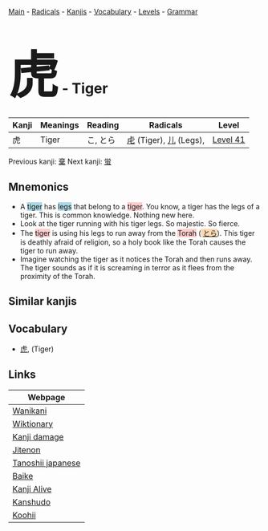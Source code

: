 <style> bigfont {font-size: 100px}</style>
[Main](../README.md) -
[Radicals](../radicals.md) -
[Kanjis](../kanjis.md) -
[Vocabulary](../vocabulary.md) -
[Levels](../levels.md) -
[Grammar](../grammar.md)
# <bigfont> 虎</bigfont> - Tiger 

| Kanji | Meanings | Reading | Radicals | Level |
| --- | --- | --- | --- | --- |
| 虎 | Tiger | こ, とら | [虍](../radicals/虍.md) (Tiger), [儿](../radicals/儿.md) (Legs),  | [Level 41](../levels/wk_level41.md) |

Previous kanji: [棄](棄.md) Next kanji: [蛍](蛍.md) 

## Mnemonics
 * A <span style="background-color:#ADD8E6"> tiger</span> has <span style="background-color:#ADD8E6"> legs</span> that belong to a <span style="background-color:#ffcccb"> tiger</span>. You know, a tiger has the legs of a tiger. This is common knowledge. Nothing new here.
* Look at the tiger running with his tiger legs. So majestic. So fierce.
* The <span style="background-color:#ffcccb"> tiger</span> is using his legs to run away from the <span style="background-color:#ffcccb"> Torah</span> (<span style="background-color:#fed8b1"> [とら](https://jisho.org/search/とら)</span>). This tiger is deathly afraid of religion, so a holy book like the Torah causes the tiger to run away.
* Imagine watching the tiger as it notices the Torah and then runs away. The tiger sounds as if it is screaming in terror as it flees from the proximity of the Torah.


## Similar kanjis
 


## Vocabulary
 * [虎](../vocabulary/虎.md), (Tiger)



## Links 

| Webpage |
| --- |
| [Wanikani          ](https://www.wanikani.com/kanji/虎) |
| [Wiktionary        ](https://en.wiktionary.org/wiki/虎) |
| [Kanji damage      ](http://www.kanjidamage.com/kanji/search?utf8=✓&q=虎) |
| [Jitenon           ](https://jitenon.com/kanji/虎) |
| [Tanoshii japanese ](https://www.tanoshiijapanese.com/dictionary/kanji.cfm?k=虎) |
| [Baike             ](https://baike.baidu.com/item/虎) |
| [Kanji Alive       ](https://app.kanjialive.com/虎) |
| [Kanshudo          ](https://www.kanshudo.com/searchmn?q=虎) |
| [Koohii            ](https://kanji.koohii.com/study/kanji/虎) |
